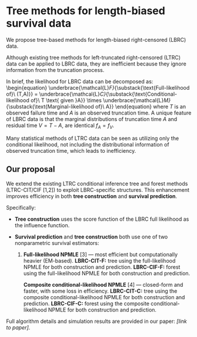# Tree methods for length-biased survival data

We propose tree-based methods for length-biased right-censored (LBRC) data. 

Although existing tree methods for left-truncated right-censored (LTRC) data can be applied to LBRC data, they are inefficient because they ignore information from the truncation process.

In brief, the likelihood for LBRC data can be decomposed as:
\begin{equation}
\underbrace{\mathcal{L}_F}_{\substack{\text{Full-likelihood of}\\ (T,A)}} = \underbrace{\mathcal{L}_C}_{\substack{\text{Conditional-likelihood of}\\ T \text{ given }A}} \times \underbrace{\mathcal{L}_M}_{\substack{\text{Marginal-likelihood of}\\ A}}
\end{equation}
where $T$ is an observed failure time and $A$ is an observed truncation time. A unique feature of LBRC data is that the marginal distributions of truncation time $A$ and residual time $V=T-A$, are identical $f_A=f_V$.

Many statistical methods of LTRC data can be seen as utilizing only the conditional likelihood, not including the distributional information of observed truncation time, which leads to inefficiency.

## Our proposal

We extend the existing LTRC conditional inference tree and forest methods (LTRC-CIT/CIF [1,2]) to exploit LBRC-specific structures. This enhancement improves efficiency in both **tree construction** and **survival prediction**.

Specifically:

* **Tree construction** uses the score function of the LBRC full likelihood as the influence function.

* **Survival prediction** and **tree construction** both use one of two nonparametric survival estimators:

  1. **Full-likelihood NPMLE** [3] — most efficient but computationally heavier (EM-based).
      **LBRC-CIT-F:** tree using the full-likelihood NPMLE for both construction and prediction.
      **LBRC-CIF-F:** forest using the full-likelihood NPMLE for both construction and prediction.

     **Composite conditional-likelihood NPMLE** [4] — closed-form and faster, with some loss in efficiency.
      **LBRC-CIT-C:** tree using the composite conditional-likelihood NPMLE for both construction and prediction.
      **LBRC-CIF-C:** forest using the composite conditional-likelihood NPMLE for both construction and prediction.

Full algorithm details and simulation results are provided in our paper: *[link to paper]*.
